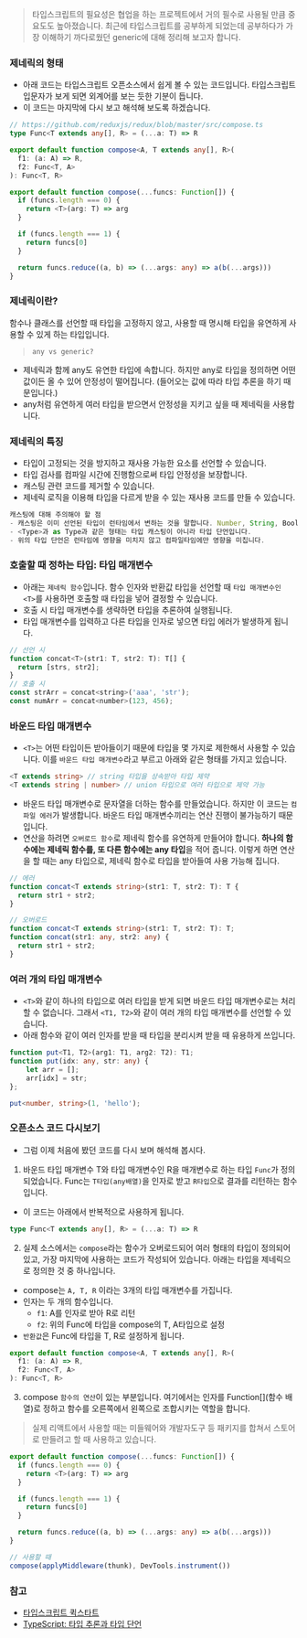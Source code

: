 > 타입스크립트의 필요성은 협업을 하는 프로젝트에서 거의 필수로 사용될 만큼 중요도도 높아졌습니다.
> 최근에 타입스크립트를 공부하게 되었는데 공부하다가 가장 이해하기 까다로웠던 generic에 대해 정리해 보고자 합니다.

### 제네릭의 형태

- 아래 코드는 타입스크립트 오픈소스에서 쉽게 볼 수 있는 코드입니다. 타입스크립트 입문자가 보게 되면 외계어를 보는 듯한 기분이 듭니다.
- 이 코드는 마지막에 다시 보고 해석해 보도록 하겠습니다.

```ts
// https://github.com/reduxjs/redux/blob/master/src/compose.ts
type Func<T extends any[], R> = (...a: T) => R

export default function compose<A, T extends any[], R>(
  f1: (a: A) => R,
  f2: Func<T, A>
): Func<T, R>

export default function compose(...funcs: Function[]) {
  if (funcs.length === 0) {
    return <T>(arg: T) => arg
  }

  if (funcs.length === 1) {
    return funcs[0]
  }

  return funcs.reduce((a, b) => (...args: any) => a(b(...args)))
}
```

### 제네릭이란?

함수나 클래스를 선언할 때 타입을 고정하지 않고, 사용할 때 명시해 타입을 유연하게 사용할 수 있게 하는 타입입니다.

> `any vs generic?`
- 제네릭과 함께 any도 유연한 타입에 속합니다. 하지만 any로 타입을 정의하면 어떤 값이든 올 수 있어 안정성이 떨어집니다. (들어오는 값에 따라 타입 추론을 하기 때문입니다.)
- any처럼 유연하게 여러 타입을 받으면서 안정성을 지키고 싶을 때 제네릭을 사용합니다.

### 제네릭의 특징

- 타입이 고정되는 것을 방지하고 재사용 가능한 요소를 선언할 수 있습니다.
- 타입 검사를 컴파일 시간에 진행함으로써 타입 안정성을 보장합니다.
- 캐스팅 관련 코드를 제거할 수 있습니다.
- 제네릭 로직을 이용해 타입을 다르게 받을 수 있는 재사용 코드를 만들 수 있습니다.

```ts
캐스팅에 대해 주의해야 할 점
- 캐스팅은 이미 선언된 타입이 런타임에서 변하는 것을 말합니다. Number, String, Boolean과 같은 래퍼 객체가 있습니다.
- <Type>과 as Type과 같은 형태는 타입 캐스팅이 아니라 타입 단언입니다.
- 위의 타입 단언은 런타임에 영향을 미치지 않고 컴파일타임에만 영향을 미칩니다.
```

### 호출할 때 정하는 타입: 타입 매개변수

- 아래는 `제네릭 함수`입니다. 함수 인자와 반환값 타입을 선언할 때 `타입 매개변수인 <T>`를 사용하면 호출할 때 타입을 넣어 결정할 수 있습니다.
- 호출 시 타입 매개변수를 생략하면 타입을 추론하여 실행됩니다.
- 타입 매개변수를 입력하고 다른 타입을 인자로 넣으면 타입 에러가 발생하게 됩니다.

```js
// 선언 시
function concat<T>(str1: T, str2: T): T[] {
  return [strs, str2];
}
// 호출 시
const strArr = concat<string>('aaa', 'str');
const numArr = concat<number>(123, 456);
```

### 바운드 타입 매개변수

- `<T>`는 어떤 타입이든 받아들이기 때문에 타입을 몇 가지로 제한해서 사용할 수 있습니다. 이를 `바운드 타입 매개변수`라고 부르고 아래와 같은 형태를 가지고 있습니다.

```ts
<T extends string> // string 타입을 상속받아 타입 제약
<T extends string | number> // union 타입으로 여러 타입으로 제약 가능
```

- 바운드 타입 매개변수로 문자열을 더하는 함수를 만들었습니다. 하지만 이 코드는 `컴파일 에러`가 발생합니다. 바운드 타입 매개변수끼리는 연산 진행이 불가능하기 때문입니다.
- 연산을 하려면 `오버로드 함수`로 제네릭 함수를 유연하게 만들어야 합니다. **하나의 함수에는 제네릭 함수를, 또 다른 함수에는 any 타입**을 적어 줍니다. 이렇게 하면 연산을 할 때는 any 타입으로, 제네릭 함수로 타입을 받아들여 사용 가능해 집니다.

```ts
// 에러
function concat<T extends string>(str1: T, str2: T): T {
  return str1 + str2;
}

// 오버로드
function concat<T extends string>(str1: T, str2: T): T;
function concat(str1: any, str2: any) {
  return str1 + str2;
}
```

### 여러 개의 타입 매개변수

- `<T>`와 같이 하나의 타입으로 여러 타입을 받게 되면 바운드 타입 매개변수로는 처리할 수 없습니다. 그래서 `<T1, T2>`와 같이 여러 개의 타입 매개변수를 선언할 수 있습니다.
- 아래 함수와 같이 여러 인자를 받을 때 타입을 분리시켜 받을 때 유용하게 쓰입니다.

```ts
function put<T1, T2>(arg1: T1, arg2: T2): T1;
function put(idx: any, str: any) {
    let arr = [];
    arr[idx] = str;
};

put<number, string>(1, 'hello');
```

### 오픈소스 코드 다시보기

- 그럼 이제 처음에 봤던 코드를 다시 보며 해석해 봅시다.
1. 바운드 타입 매개변수 T와 타입 매개변수인 R을 매개변수로 하는 타입 `Func`가 정의되었습니다. Func는 `T타입(any배열)`을 인자로 받고 `R타입`으로 결과를 리턴하는 함수입니다.
- 이 코드는 아래에서 반복적으로 사용하게 됩니다.

```ts
type Func<T extends any[], R> = (...a: T) => R
```

2. 실제 소스에서는 `compose`라는 함수가 오버로드되어 여러 형태의 타입이 정의되어 있고, 가장 마지막에 사용하는 코드가 작성되어 있습니다. 아래는 타입을 제네릭으로 정의한 것 중 하나입니다.

- compose는 `A, T, R` 이라는 3개의 타입 매개변수를 가집니다.
- 인자는 두 개의 함수입니다.
    - `f1`: A를 인자로 받아 R로 리턴
    - `f2`: 위의 Func에 타입을 compose의 T, A타입으로 설정
- `반환값`은 Func에 타입을 T, R로 설정하게 됩니다.

```ts
export default function compose<A, T extends any[], R>(
  f1: (a: A) => R,
  f2: Func<T, A>
): Func<T, R>
```

3. compose `함수의 연산`이 있는 부분입니다. 여기에서는 인자를 Function[](함수 배열)로 정하고 함수를 오른쪽에서 왼쪽으로 조합시키는 역할을 합니다.

> 실제 리액트에서 사용할 때는 미들웨어와 개발자도구 등 패키지를 합쳐서 스토어로 만들려고 할 때 사용하고 있습니다.

```ts
export default function compose(...funcs: Function[]) {
  if (funcs.length === 0) {
    return <T>(arg: T) => arg
  }

  if (funcs.length === 1) {
    return funcs[0]
  }

  return funcs.reduce((a, b) => (...args: any) => a(b(...args)))
}

// 사용할 때
compose(applyMiddleware(thunk), DevTools.instrument())
```

### 참고

- [타입스크립트 퀵스타트](http://www.yes24.com/Product/Goods/59719961)
- [TypeScript: 타입 추론과 타입 단언](https://hyunseob.github.io/2017/12/12/typescript-type-inteference-and-type-assertion/)
